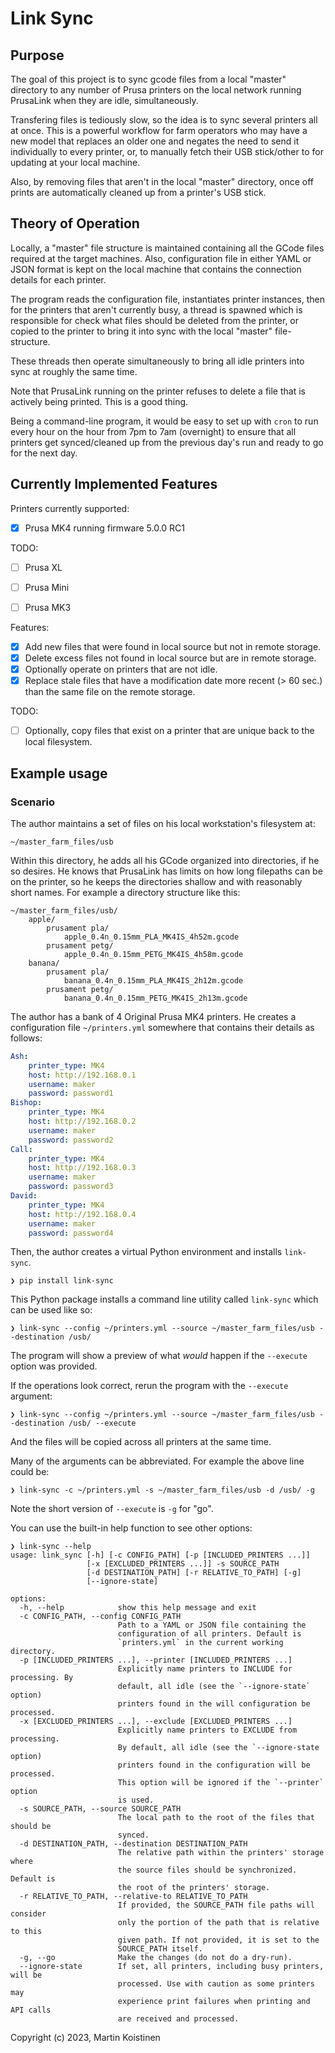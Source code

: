 # Link Sync

## Purpose

The goal of this project is to sync gcode files from a local "master" directory
to any number of Prusa printers on the local network running PrusaLink when
they are idle, simultaneously.

Transfering files is tediously slow, so the idea is to sync several printers
all at once. This is a powerful workflow for farm operators who may have a
new model that replaces an older one and negates the need to send it
individually to every printer, or, to manually fetch their USB stick/other
to for updating at your local machine.

Also, by removing files that aren't in the local "master" directory, once off
prints are automatically cleaned up from a printer's USB stick.


## Theory of Operation

Locally, a "master" file structure is maintained containing all the GCode files
required at the target machines. Also, configuration file in either YAML or
JSON format is kept on the local machine that contains the connection details
for each printer.

The program reads the configuration file, instantiates printer instances, then
for the printers that aren't currently busy, a thread is spawned which is
responsible for check what files should be deleted from the printer, or copied
to the printer to bring it into sync with the local "master" file-structure.

These threads then operate simultaneously to bring all idle printers into sync
at roughly the same time.

Note that PrusaLink running on the printer refuses to delete a file that is
actively being printed. This is a good thing.

Being a command-line program, it would be easy to set up with `cron` to run
every hour on the hour from 7pm to 7am (overnight) to ensure that all printers
get synced/cleaned up from the previous day's run and ready to go for the
next day.


## Currently Implemented Features

Printers currently supported:

- [x] Prusa MK4 running firmware 5.0.0 RC1

TODO:

- [ ] Prusa XL
- [ ] Prusa Mini
- [ ] Prusa MK3


Features:

- [x] Add new files that were found in local source but not in remote storage.
- [x] Delete excess files not found in local source but are in remote storage.
- [x] Optionally operate on printers that are not idle.
- [x] Replace stale files that have a modification date more recent (> 60 sec.)
      than the same file on the remote storage.

TODO:

- [ ] Optionally, copy files that exist on a printer that are unique back to
      the local filesystem.

## Example usage

### Scenario

The author maintains a set of files on his local workstation's filesystem at:

    ~/master_farm_files/usb

Within this directory, he adds all his GCode organized into directories, if
he so desires. He knows that PrusaLink has limits on how long filepaths can be
on the printer, so he keeps the directories shallow and with reasonably short
names. For example a directory structure like this:

    ~/master_farm_files/usb/
        apple/
            prusament pla/
                apple_0.4n_0.15mm_PLA_MK4IS_4h52m.gcode
            prusament petg/
                apple_0.4n_0.15mm_PETG_MK4IS_4h58m.gcode
        banana/
            prusament pla/
                banana_0.4n_0.15mm_PLA_MK4IS_2h12m.gcode
            prusament petg/
                banana_0.4n_0.15mm_PETG_MK4IS_2h13m.gcode

The author has a bank of 4 Original Prusa MK4 printers. He creates a
configuration file `~/printers.yml` somewhere that contains their details
as follows:

``` yml
Ash:
    printer_type: MK4
    host: http://192.168.0.1
    username: maker
    password: password1
Bishop:
    printer_type: MK4
    host: http://192.168.0.2
    username: maker
    password: password2
Call:
    printer_type: MK4
    host: http://192.168.0.3
    username: maker
    password: password3
David:
    printer_type: MK4
    host: http://192.168.0.4
    username: maker
    password: password4
```

Then, the author creates a virtual Python environment and installs `link-sync`.

    ❯ pip install link-sync

This Python package installs a command line utility called `link-sync` which
can be used like so:

    ❯ link-sync --config ~/printers.yml --source ~/master_farm_files/usb --destination /usb/

The program will show a preview of what *would* happen if the `--execute` option was provided.

If the operations look correct, rerun the program with the `--execute` argument:

    ❯ link-sync --config ~/printers.yml --source ~/master_farm_files/usb --destination /usb/ --execute

And the files will be copied across all printers at the same time.

Many of the arguments can be abbreviated. For example the above line could be:

    ❯ link-sync -c ~/printers.yml -s ~/master_farm_files/usb -d /usb/ -g

Note the short version of `--execute` is `-g` for "go".

You can use the built-in help function to see other options:

```
❯ link-sync --help
usage: link_sync [-h] [-c CONFIG_PATH] [-p [INCLUDED_PRINTERS ...]]
                 [-x [EXCLUDED_PRINTERS ...]] -s SOURCE_PATH
                 [-d DESTINATION_PATH] [-r RELATIVE_TO_PATH] [-g]
                 [--ignore-state]

options:
  -h, --help            show this help message and exit
  -c CONFIG_PATH, --config CONFIG_PATH
                        Path to a YAML or JSON file containing the
                        configuration of all printers. Default is
                        `printers.yml` in the current working directory.
  -p [INCLUDED_PRINTERS ...], --printer [INCLUDED_PRINTERS ...]
                        Explicitly name printers to INCLUDE for processing. By
                        default, all idle (see the `--ignore-state` option)
                        printers found in the will configuration be processed.
  -x [EXCLUDED_PRINTERS ...], --exclude [EXCLUDED_PRINTERS ...]
                        Explicitly name printers to EXCLUDE from processing.
                        By default, all idle (see the `--ignore-state option)
                        printers found in the configuration will be processed.
                        This option will be ignored if the `--printer` option
                        is used.
  -s SOURCE_PATH, --source SOURCE_PATH
                        The local path to the root of the files that should be
                        synced.
  -d DESTINATION_PATH, --destination DESTINATION_PATH
                        The relative path within the printers' storage where
                        the source files should be synchronized. Default is
                        the root of the printers' storage.
  -r RELATIVE_TO_PATH, --relative-to RELATIVE_TO_PATH
                        If provided, the SOURCE_PATH file paths will consider
                        only the portion of the path that is relative to this
                        given path. If not provided, it is set to the
                        SOURCE_PATH itself.
  -g, --go              Make the changes (do not do a dry-run).
  --ignore-state        If set, all printers, including busy printers, will be
                        processed. Use with caution as some printers may
                        experience print failures when printing and API calls
                        are received and processed.
```


Copyright (c) 2023, Martin Koistinen
